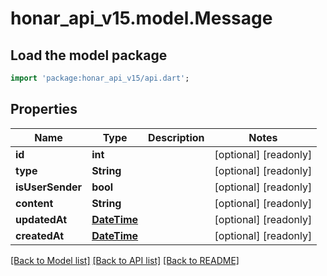 # honar_api_v15.model.Message

## Load the model package
```dart
import 'package:honar_api_v15/api.dart';
```

## Properties
Name | Type | Description | Notes
------------ | ------------- | ------------- | -------------
**id** | **int** |  | [optional] [readonly] 
**type** | **String** |  | [optional] [readonly] 
**isUserSender** | **bool** |  | [optional] [readonly] 
**content** | **String** |  | [optional] [readonly] 
**updatedAt** | [**DateTime**](DateTime.md) |  | [optional] [readonly] 
**createdAt** | [**DateTime**](DateTime.md) |  | [optional] [readonly] 

[[Back to Model list]](../README.md#documentation-for-models) [[Back to API list]](../README.md#documentation-for-api-endpoints) [[Back to README]](../README.md)


